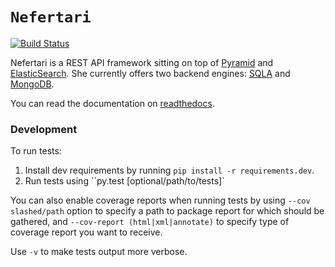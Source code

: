 # `Nefertari`
[![Build Status](https://travis-ci.org/brandicted/nefertari.svg?branch=master)](https://travis-ci.org/brandicted/nefertari)

Nefertari is a REST API framework sitting on top of [Pyramid](https://github.com/Pylons/pyramid) and [ElasticSearch](https://www.elastic.co/downloads/elasticsearch). She currently offers two backend engines: [SQLA](https://github.com/brandicted/nefertari-sqla) and [MongoDB](https://github.com/brandicted/nefertari-mongodb).

You can read the documentation on [readthedocs]().

### Development
To run tests:
1. Install dev requirements by running ``pip install -r requirements.dev``.
2. Run tests using ``py.test [optional/path/to/tests]`

You can also enable coverage reports when running tests by using ``--cov slashed/path`` option to specify a path to package report for which should be gathered, and ``--cov-report (html|xml|annotate)`` to specify type of coverage report you want to receive.

Use `-v` to make tests output more verbose.

